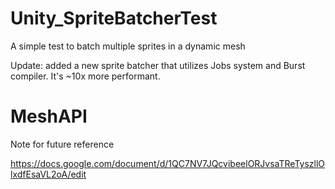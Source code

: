 # Unity_SpriteBatcherTest
A simple test to batch multiple sprites in a dynamic mesh

Update: added a new sprite batcher that utilizes Jobs system and Burst compiler. It's ~10x more performant.

# MeshAPI

Note for future reference

https://docs.google.com/document/d/1QC7NV7JQcvibeelORJvsaTReTyszllOlxdfEsaVL2oA/edit
